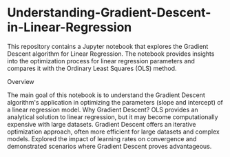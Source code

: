 # Understanding-Gradient-Descent-in-Linear-Regression
This repository contains a Jupyter notebook that explores the Gradient Descent algorithm for Linear Regression. The notebook provides insights into the optimization process for linear regression parameters and compares it with the Ordinary Least Squares (OLS) method.

Overview

The main goal of this notebook is to understand the Gradient Descent algorithm's application in optimizing the parameters (slope and intercept) of a linear regression model.
Why Gradient Descent?
OLS provides an analytical solution to linear regression, but it may become computationally expensive with large datasets.
Gradient Descent offers an iterative optimization approach, often more efficient for large datasets and complex models.
Explored the impact of learning rates on convergence and demonstrated scenarios where Gradient Descent proves advantageous.
